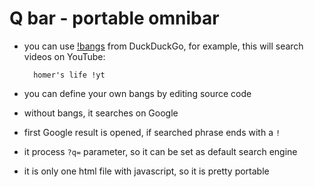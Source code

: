 # Q bar - portable omnibar

- you can use [!bangs](https://duckduckgo.com/bang.html) from DuckDuckGo,
  for example, this will search videos on YouTube:

        homer's life !yt

- you can define your own bangs by editing source code
- without bangs, it searches on Google
- first Google result is opened, if searched phrase ends with a `!`
- it process `?q=` parameter, so it can be set as default search engine
- it is only one html file with javascript, so it is pretty portable
